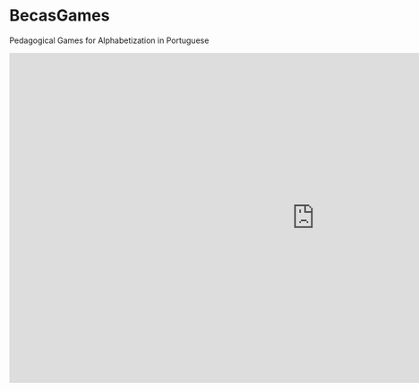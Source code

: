 # BecasGames
Pedagogical Games for Alphabetization in Portuguese
<iframe src="https://h5p.org/h5p/embed/1261105" width="1090" height="590" frameborder="0" allowfullscreen="allowfullscreen" allow="geolocation *; microphone *; camera *; midi *; encrypted-media *" title="Lê a palavra e escolhe a imagem:"></iframe><script src="https://h5p.org/sites/all/modules/h5p/library/js/h5p-resizer.js" charset="UTF-8"></script>
